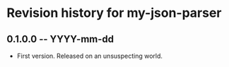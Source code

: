 # Revision history for my-json-parser

## 0.1.0.0 -- YYYY-mm-dd

* First version. Released on an unsuspecting world.
